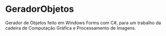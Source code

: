 # GeradorObjetos
Gerador de Objetos feito em Windows Forms com C#, para um trabalho da cadeira de Computação Gráfica e Processamento de Imagens.
